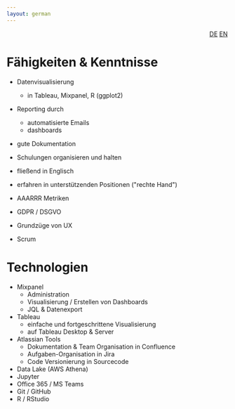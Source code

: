 ```yaml
---
layout: german
---
```

<div style="text-align: right"><a href="/de/faehigkeiten-und-technologien">DE</a> <a href="/en/skills-and-tech">EN</a></div>

# Fähigkeiten & Kenntnisse

* Datenvisualisierung
  * in Tableau, Mixpanel, R (ggplot2)
* Reporting durch
  * automatisierte Emails
  * dashboards
* gute Dokumentation
* Schulungen organisieren und halten
* fließend in Englisch  
* erfahren in unterstützenden Positionen ("rechte Hand")

* AAARRR Metriken
* GDPR / DSGVO
* Grundzüge von UX
* Scrum

# Technologien

* Mixpanel
  * Administration
  * Visualisierung / Erstellen von Dashboards
  * JQL & Datenexport
* Tableau
  * einfache und fortgeschrittene Visualisierung
  * auf Tableau Desktop & Server
* Atlassian Tools
  * Dokumentation & Team Organisation in Confluence
  * Aufgaben-Organisation in Jira
  * Code Versionierung in Sourcecode
* Data Lake (AWS Athena)
* Jupyter
* Office 365 / MS Teams
* Git / GitHub
* R / RStudio
